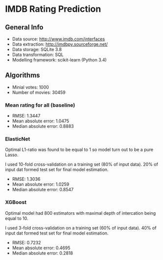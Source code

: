 # IMDB Rating Prediction

## General Info

* Data source: http://www.imdb.com/interfaces
* Data extraction: http://imdbpy.sourceforge.net/
* Data storage: SQLite 3.8
* Data transformation: SQL
* Modelling framework: scikit-learn (Python 3.4)

## Algorithms

* Minial votes: 1000
* Number of movies: 30459

### Mean rating for all (baseline)

* RMSE: 1.3447
* Mean absolute error: 1.0475
* Median absolute error: 0.8883

### ElasticNet

Optimal L1-ratio was found to be equal to 1 so model turn out to be a pure Lasso.

I used 10-fold cross-validation on a training set (80% of input data). 20% of input dat formed test set for final model estimation.

* RMSE: 1.3036
* Mean absolute error: 1.0259
* Median absolute error: 0.8547

### XGBoost

Optimal model had 800 estimators with maximal depth of intercation being equal to 10.

I used 3-fold cross-validation on a training set (60% of input data). 40% of input dat formed test set for final model estimation.

* RMSE: 0.7232
* Mean absolute error: 0.4695
* Median absolute error: 0.2818
